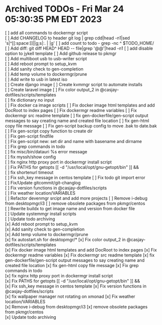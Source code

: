 # Archived TODOs  -  Fri Mar 24 05:30:35 PM EDT 2023

[ ] add all commands to dockermgr script  
[ ] Add CHANGELOG to header git log | grep cdd|head -n1|sed 's|^[[:space:]]||g;s|:. | |g'
[ ] add count to todo - grep -nc ^ $TODO_HOME/  
[ ] Add diff: git diff HEAD^ HEAD -- file|grep '@@'|head -n1
[ ] add disable option to jykell template
[ ] Add github release to pkmgr  
[ ] Add multiboot usb to usb-writer script  
[ ] Add reboot prompt to setup_kvm  
[ ] Add sanity check to gen-completion  
[ ] Add temp volume to dockermgr/prune  
[ ] Add write to usb in latest iso  
[ ] Create django image
[ ] Create kvmmgr script to automate installs  
[ ] Create laravel image
[ ] Fix color output_2 in @casjay-dotfiles/scripts/templates  
[ ] fix dictionary no input  
[ ] Fix docker ca image scripts
[ ] Fix docker image html templates and add DocRoot to index pages
[ ] Fix dockermgr readme variables
[ ] Fix dockermgr src readme template
[ ] fix gen-dockerfile/gen-script output messages to say creating name and created file location
[ ] fix gen-html copy file message
[ ] Fix gen-script backup config to move .bak to date.bak  
[ ] Fix gen-script copy function to create dir  
[ ] Fix gen-script findfile  
[ ] Fix gen-script new: set dir and name with basename and dirname  
[ ] Fix grep commands in todo  
[ ] fix misc/bin/datauri %s error message  
[ ] fix myssh/show config  
[ ] fix nginx http proxy port in dockermgr install script  
[ ] Fix PATHS for getopts [[ -d "/usr/local/opt/gnu-getopt/bin" ]] &&  
[ ] fix shortenurl timeout  
[ ] Fix ssh_key message in centos template
[ ] Fix todo git import error  
[ ] Fix/Update gitcommit/git-changlog  
[ ] Fix version functions in @casjay-dotfiles/scripts  
[ ] Fix weather location/VARIABLES  
[ ] Refactor devenmgr srcipt and add more projects
[ ] Remove i-debug from desktopmgr/i3
[ ] remove obsolete packages from pkmgr/centos  
[ ] Rewrite buildx to get image name and version from docker file  
[ ] Update systemmgr install scripts  
[ ] Update todo archiving  
[x] Add reboot prompt to setup_kvm  
[x] Add sanity check to gen-completion  
[x] Add temp volume to dockermgr/prune  
[x] fix autostart.sh for desktopmgr/*
[x] Fix color output_2 in @casjay-dotfiles/scripts/templates  
[x] Fix docker image html templates and add DocRoot to index pages
[x] Fix dockermgr readme variables
[x] Fix dockermgr src readme template
[x] fix gen-dockerfile/gen-script output messages to say creating name and created file location
[x] fix gen-html copy file message
[x] Fix grep commands in todo  
[x] fix nginx http proxy port in dockermgr install script  
[x] Fix PATHS for getopts [[ -d "/usr/local/opt/gnu-getopt/bin" ]] &&  
[x] Fix ssh_key message in centos template
[x] Fix version functions in @casjay-dotfiles/scripts  
[x] fix wallpaper manager not rotating on xmonad
[x] Fix weather location/VARIABLES  
[x] Remove i-debug from desktopmgr/i3
[x] remove obsolete packages from pkmgr/centos  
[x] Update todo archiving  
